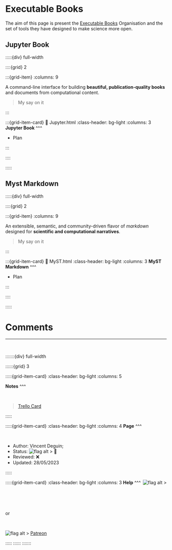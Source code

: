 # Executable Books

The aim of this page is present the [Executable Books](https://executablebooks.org/en/latest/) Organisation and the set of tools they have designed to make science more open.

## Jupyter Book


:::::{div} full-width

::::{grid} 2

:::{grid-item}
:columns: 9

<p class="emphase"> A command-line interface for building <strong>beautiful, publication-quality books</strong> and documents from computational content. </p>

> My say on it



:::


:::{grid-item-card}
:link: Jupyter.html
:class-header: bg-light
:columns: 3
**Jupyter Book**
^^^

- Plan

:::

::::

:::::



## Myst Markdown

:::::{div} full-width

::::{grid} 2

:::{grid-item}
:columns: 9

<p class="emphase"> An extensible, semantic, and community-driven flavor of <em>markdown</em> designed for <strong>scientific and computational narratives</strong>. </p>

> My say on it



:::


:::{grid-item-card}
:link: MyST.html
:class-header: bg-light
:columns: 3
**MyST Markdown**
^^^

- Plan

:::

::::

:::::

<h1> Comments </h1> 


***

<br>

:::::::{div} full-width

::::::{grid} 3

:::::{grid-item-card}
:class-header: bg-light
:columns: 5

**Notes**
^^^

<br>

<blockquote class="trello-card">
<a href="https://trello.com/c/OcULoxEJ/30-executable-books">Trello Card</a>
</blockquote>
<script src="https://p.trellocdn.com/embed.min.js"></script>

:::::



:::::{grid-item-card}
:class-header: bg-light
:columns: 4
**Page**
^^^

<br>

- Author:  Vincent Deguin;
- Status:  ![flag alt >](../../_static/Svg_icons/Under_construction.svg)  <span class="hovertext" data-hover="To be Reviewed">🔎</span>
- Reviewed: <span class="hovertext" data-hover="Insert here who has done what">&#x274C;</span>
- Updated: 28/05/2023



   
:::::

:::::{grid-item-card}
:class-header: bg-light
:columns: 3
<span style="float: right">![flag alt >](../../_static/Svg_icons/coins-money-svgrepo-com.svg)</span>**Help** 
^^^

<br>

<script type='text/javascript' src='https://storage.ko-fi.com/cdn/widget/Widget_2.js'></script><script type='text/javascript'>kofiwidget2.init('Buy me a coffee', '#317315', 'O4O6EZO78');kofiwidget2.draw();</script> 

<br>
<br>

or

<br>

![flag alt >](../../_static/Svg_icons/patreon-svgrepo-com.svg) [Patreon](https://www.patreon.com/Science_for_the_People) 

:::::
::::::
:::::::



<script src="https://utteranc.es/client.js"
        repo="Deugz/nb-tools"
        issue-term="pathname"
        theme="github-light"
        crossorigin="anonymous"
        async>
</script>

